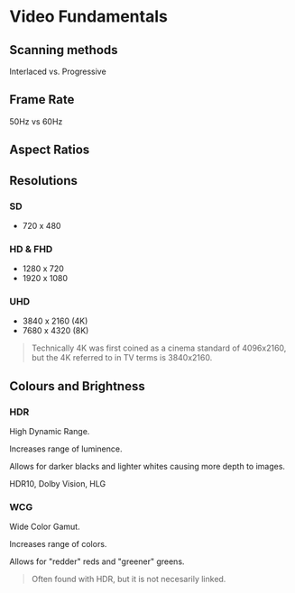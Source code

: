 # Video Fundamentals

## Scanning methods

Interlaced vs. Progressive

## Frame Rate

50Hz vs 60Hz

## Aspect Ratios

## Resolutions

### SD

- 720 x 480

### HD & FHD

- 1280 x 720
- 1920 x 1080

### UHD

- 3840 x 2160 (4K)
- 7680 x 4320 (8K)

> Technically 4K was first coined as a cinema standard of 4096x2160, but the 4K referred to in TV terms is 3840x2160.

## Colours and Brightness

### HDR

High Dynamic Range.

Increases range of luminence.

Allows for darker blacks and lighter whites causing more depth to images.

HDR10, Dolby Vision, HLG

### WCG

Wide Color Gamut.

Increases range of colors.

Allows for "redder" reds and "greener" greens.

> Often found with HDR, but it is not necesarily linked. 
